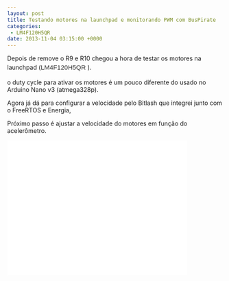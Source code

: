 ```yaml
---
layout: post
title: Testando motores na launchpad e monitorando PWM com BusPirate
categories:
 - LM4F120H5QR
date: 2013-11-04 03:15:00 +0000
---
```


Depois de remove o R9 e R10 chegou a hora de testar os motores na launchpad (<span style="background-color: white; color: #333333; font-family: Helvetica, arial, freesans, clean, sans-serif; font-size: 15px; line-height: 25px;">LM4F120H5QR</span><span style="background-color: white; color: #333333; font-family: Helvetica, arial, freesans, clean, sans-serif; font-size: 15px; line-height: 25px;">&nbsp;</span>).  

o duty cycle para ativar os motores é um pouco diferente do usado no Arduino Nano v3 (atmega328p).  

<a name="more"></a>  

Agora já dá para configurar a velocidade pelo Bitlash que integrei junto com o FreeRTOS e Energia,  

Próximo passo é ajustar a velocidade do motores em função do acelerômetro.  

  

<iframe allowfullscreen="" frameborder="0" height="315" src="//www.youtube.com/embed/-bGe8sgkUQw" width="420"></iframe>